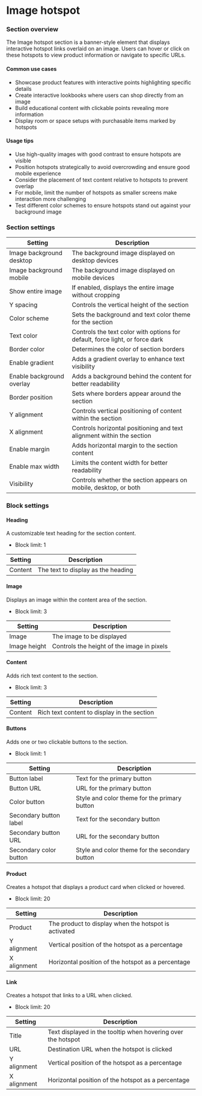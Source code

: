 # Image hotspot

### Section overview

The Image hotspot section is a banner-style element that displays interactive hotspot links overlaid on an image. Users can hover or click on these hotspots to view product information or navigate to specific URLs.

#### Common use cases

* Showcase product features with interactive points highlighting specific details
* Create interactive lookbooks where users can shop directly from an image
* Build educational content with clickable points revealing more information
* Display room or space setups with purchasable items marked by hotspots

#### Usage tips

* Use high-quality images with good contrast to ensure hotspots are visible
* Position hotspots strategically to avoid overcrowding and ensure good mobile experience
* Consider the placement of text content relative to hotspots to prevent overlap
* For mobile, limit the number of hotspots as smaller screens make interaction more challenging
* Test different color schemes to ensure hotspots stand out against your background image

### Section settings

| Setting                   | Description                                                                  |
| ------------------------- | ---------------------------------------------------------------------------- |
| Image background desktop  | The background image displayed on desktop devices                            |
| Image background mobile   | The background image displayed on mobile devices                             |
| Show entire image         | If enabled, displays the entire image without cropping                       |
| Y spacing                 | Controls the vertical height of the section                                  |
| Color scheme              | Sets the background and text color theme for the section                     |
| Text color                | Controls the text color with options for default, force light, or force dark |
| Border color              | Determines the color of section borders                                      |
| Enable gradient           | Adds a gradient overlay to enhance text visibility                           |
| Enable background overlay | Adds a background behind the content for better readability                  |
| Border position           | Sets where borders appear around the section                                 |
| Y alignment               | Controls vertical positioning of content within the section                  |
| X alignment               | Controls horizontal positioning and text alignment within the section        |
| Enable margin             | Adds horizontal margin to the section content                                |
| Enable max width          | Limits the content width for better readability                              |
| Visibility                | Controls whether the section appears on mobile, desktop, or both             |

### Block settings

#### Heading

A customizable text heading for the section content.

* Block limit: 1

| Setting | Description                        |
| ------- | ---------------------------------- |
| Content | The text to display as the heading |

#### Image

Displays an image within the content area of the section.

* Block limit: 3

| Setting      | Description                                |
| ------------ | ------------------------------------------ |
| Image        | The image to be displayed                  |
| Image height | Controls the height of the image in pixels |

#### Content

Adds rich text content to the section.

* Block limit: 3

| Setting | Description                                 |
| ------- | ------------------------------------------- |
| Content | Rich text content to display in the section |

#### Buttons

Adds one or two clickable buttons to the section.

* Block limit: 1

| Setting                | Description                                    |
| ---------------------- | ---------------------------------------------- |
| Button label           | Text for the primary button                    |
| Button URL             | URL for the primary button                     |
| Color button           | Style and color theme for the primary button   |
| Secondary button label | Text for the secondary button                  |
| Secondary button URL   | URL for the secondary button                   |
| Secondary color button | Style and color theme for the secondary button |

#### Product

Creates a hotspot that displays a product card when clicked or hovered.

* Block limit: 20

| Setting     | Description                                          |
| ----------- | ---------------------------------------------------- |
| Product     | The product to display when the hotspot is activated |
| Y alignment | Vertical position of the hotspot as a percentage     |
| X alignment | Horizontal position of the hotspot as a percentage   |

#### Link

Creates a hotspot that links to a URL when clicked.

* Block limit: 20

| Setting     | Description                                                  |
| ----------- | ------------------------------------------------------------ |
| Title       | Text displayed in the tooltip when hovering over the hotspot |
| URL         | Destination URL when the hotspot is clicked                  |
| Y alignment | Vertical position of the hotspot as a percentage             |
| X alignment | Horizontal position of the hotspot as a percentage           |
